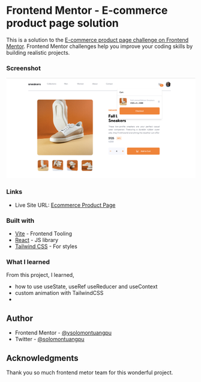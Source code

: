 # Frontend Mentor - E-commerce product page solution

This is a solution to the [E-commerce product page challenge on Frontend Mentor](https://www.frontendmentor.io/challenges/ecommerce-product-page-UPsZ9MJp6). Frontend Mentor challenges help you improve your coding skills by building realistic projects.


### Screenshot

![](./public/screenshot.png)



### Links


- Live Site URL: [Ecommerce Product Page](https://my-eproductpage.netlify.app/)


### Built with

- [Vite](https://vitejs.dev/) - Frontend Tooling
- [React](https://reactjs.org/) - JS library
- [Tailwind CSS](https://tailwindcss.com/) - For styles


### What I learned

From this project, I learned,
- how to use useState, useRef useReducer and useContext
- custom animation with TailwindCSS
- 

## Author

- Frontend Mentor - [@ysolomontuangpu](https://www.frontendmentor.io/profile/solomontuangpu)
- Twitter - [@solomontuangpu](https://www.twitter.com/solomontuangpu)


## Acknowledgments

Thank you so much frontend metor team for this wonderful project. 
